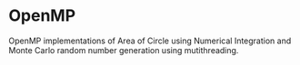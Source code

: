 # OpenMP
OpenMP implementations of Area of Circle using Numerical Integration and Monte Carlo random number generation using mutithreading.
